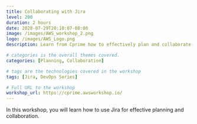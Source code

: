 ```yaml
---
title: Collaborating with Jira
level: 200
duration: 2 hours
date: 2020-07-29T20:10:07-08:00
image: /images/AWS_workshop_2.png
logo: /images/AWS_Logo.png
description: Learn from Cprime how to effectively plan and collaborate using Jira

# categories is the overall themes covered. 
categories: [Planning, Collaboration]

# tags are the technologies covered in the workshop
tags: [Jira, DevOps Series]

# Full URL to the workshop
workshop_url: https://cprime.awsworkshop.io/
---
```


In this workshop, you will learn how to use Jira for effective planning and collaboration.  